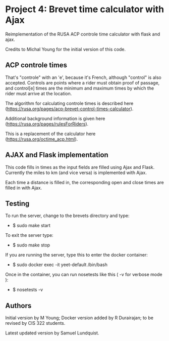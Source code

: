 # Project 4: Brevet time calculator with Ajax

Reimplementation of the RUSA ACP controle time calculator with flask and ajax.

Credits to Michal Young for the initial version of this code.

## ACP controle times

That's "controle" with an 'e', because it's French, although "control" is also accepted. Controls are points where a rider must obtain proof of passage, and control[e] times are the minimum and maximum times by which the rider must arrive at the location.   

The algorithm for calculating controle times is described here (https://rusa.org/pages/acp-brevet-control-times-calculator). 

Additional background information is given here (https://rusa.org/pages/rulesForRiders).  

This is a replacement of the calculator here (https://rusa.org/octime_acp.html).

## AJAX and Flask implementation

This code fills in times as the input fields are filled using Ajax and Flask. Currently the miles to km (and vice versa) is implemented with Ajax.

Each time a distance is filled in, the corresponding open and close times are filled in with Ajax.

## Testing

To run the server, change to the brevets directory and type:
- $ sudo make start

To exit the server type:
- $ sudo make stop

If you are running the server, type this to enter the docker container:
- $ sudo docker exec -it yeet-default /bin/bash

Once in the container, you can run nosetests like this ( -v for verbose mode ):
- $ nosetests -v

## Authors

Initial version by M Young; Docker version added by R Durairajan; to be revised by CIS 322 students.

Latest updated version by Samuel Lundquist.